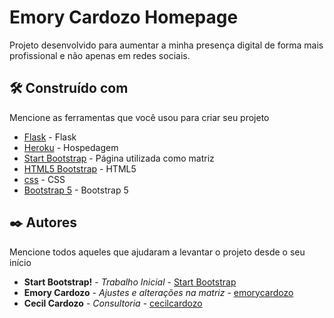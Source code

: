 # Emory Cardozo Homepage

Projeto desenvolvido para aumentar a minha presença digital de forma mais profissional e não apenas em redes sociais.

## 🛠️ Construído com

Mencione as ferramentas que você usou para criar seu projeto

* [Flask](https://flask.palletsprojects.com/en/2.2.x/) - Flask
* [Heroku](https://heroku.com/) - Hospedagem
* [Start Bootstrap](https://startbootstrap.com/theme/personal) - Página utilizada como matriz
* [HTML5 Bootstrap](https://html5bootstrap.com) - HTML5
* [css](https://www.w3schools.com/css/) - CSS
* [Bootstrap 5](https://getbootstrap.com/docs/5.0/getting-started/introduction/) - Bootstrap 5

## ✒️ Autores

Mencione todos aqueles que ajudaram a levantar o projeto desde o seu início

* **Start Bootstrap!** - *Trabalho Inicial* - [Start Bootstrap](https://startbootstrap.com/theme/personal)
* **Emory Cardozo** - *Ajustes e alterações na matriz* - [emorycardozo](https://github.com/emorycardozo)
* **Cecil Cardozo** - *Consultoria* - [cecilcardozo](https://github.com/cecilmalone)

